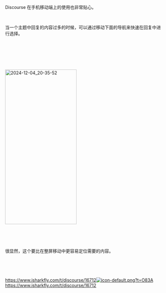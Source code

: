 <p>Discourse 在手机移动端上的使用也非常贴心。</p> <br><p>当一个主题中回复的内容过多的时候，可以通过移动下面的导航来快速在回复中进行选择。</p> <br><p></p> <br><p></p> <br><p class="img-center"><a href="https://cdn.isharkfly.com/com-isharkfly-www/discourse-uploads/original/3X/9/7/975f376fecbac850b84b656ce6ca154afe7b5557.jpeg" rel="nofollow"><img alt="2024-12-04_20-35-52" height="500" src="https://i-blog.csdnimg.cn/img_convert/427601365f5df4e79650193b9064a0c9.jpeg" width="231" /></a></p> <br><p></p> <br><p>很显然，这个要比在整屏移动中更容易定位需要的内容。</p> <br><p></p> <br><p><a class="has-card" href="https://www.isharkfly.com/t/discourse/16712" rel="nofollow" title="https://www.isharkfly.com/t/discourse/16712"><span class="link-card-box"><span class="link-title">https://www.isharkfly.com/t/discourse/16712</span><span class="link-link"><img class="link-link-icon" src="https://csdnimg.cn/release/blog_editor_html/release2.3.7/ckeditor/plugins/CsdnLink/icons/icon-default.png?t=O83A" alt="icon-default.png?t=O83A" />https://www.isharkfly.com/t/discourse/16712</span></span></a></p>